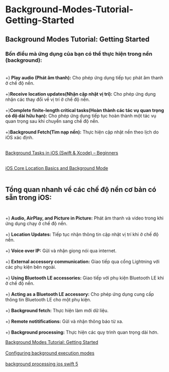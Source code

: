 # Background-Modes-Tutorial-Getting-Started
## Background Modes Tutorial: Getting Started
### Bốn điều mà ứng dụng của bạn có thể thực hiện trong nền (background):<br><br>
+) **Play audio (Phát âm thanh):** Cho phép ứng dụng tiếp tục phát âm thanh ở chế độ nền.<br><br>
+)**Receive location updates(Nhận cập nhật vị trí):**  Cho phép ứng dụng nhận các thay đổi về vị trí ở chế độ nền.<br><br>
+)**Complete finite-length critical tasks(Hoàn thành các tác vụ quan trọng có độ dài hữu hạn):** Cho phép ứng dụng tiếp tục hoàn thành một tác vụ quan trọng sau khi chuyển sang chế độ nền.<br><br>
+)**Background Fetch(Tìm nạp nền):**  Thực hiện cập nhật nền theo lịch do iOS xác định.<br><br>

[Background Tasks in iOS (Swift & Xcode) – Beginners](https://www.youtube.com/watch?v=Lb7OShyNSdM&t=149s) <br><br>

[iOS Core Location Basics and Background Mode](https://www.youtube.com/watch?v=uDjSPVhm2iU) <br><br>

## **Tổng quan nhanh về các chế độ nền cơ bản có sẵn trong iOS:** <br><br>
+) **Audio, AirPlay, and Picture in Picture:** Phát âm thanh và video trong khi ứng dụng chạy ở chế độ nền.<br><br>
+) **Location Updates:** Tiếp tục nhận thông tin cập nhật vị trí khi ở chế độ nền.<br><br>
+) **Voice over IP:** Gửi và nhận giọng nói qua internet.<br><br>
+) **External accessory communication:**  Giao tiếp qua cổng Lightning với các phụ kiện bên ngoài.<br><br>
+) **Using Bluetooth LE accessories:** Giao tiếp với phụ kiện Bluetooth LE khi ở chế độ nền.<br><br>
+) **Acting as a Bluetooth LE accessory:** Cho phép ứng dụng cung cấp thông tin Bluetooth LE cho một phụ kiện.<br><br>
+) **Background fetch:** Thực hiện làm mới dữ liệu.<br><br>
+) **Remote notitifications:** Gửi và nhận thông báo từ xa.<br><br>
+) **Background processing:** Thực hiện các quy trình quan trọng dài hơn.



[Background Modes Tutorial: Getting Started](https://www.kodeco.com/34269507-background-modes-tutorial-getting-started) <br><br>
[Configuring background execution modes](https://developer.apple.com/documentation/xcode/configuring-background-execution-modes) <br><br>
[background processing ios swift 5](https://www.google.com/search?q=background+processing+ios+swift+5&sca_esv=600614933&sxsrf=ACQVn08AT5L4dpQOhYHgtIrMnqtcOVAA2A%3A1705979074604&ei=wiyvZfTBJOSh1e8Pvt63qAE&udm=&ved=0ahUKEwj0qvGlw_KDAxXkUPUHHT7vDRUQ4dUDCBA&uact=5&oq=background+processing+ios+swift+5&gs_lp=Egxnd3Mtd2l6LXNlcnAiIWJhY2tncm91bmQgcHJvY2Vzc2luZyBpb3Mgc3dpZnQgNTIFECEYoAEyBRAhGKABSJoOUMQDWPALcAF4AZABAJgBiwGgAekBqgEDMS4xuAEDyAEA-AEBwgIKEAAYRxjWBBiwA8ICBhAAGBYYHuIDBBgAIEGIBgGQBgg&sclient=gws-wiz-serp#ip=1) <br><br>
